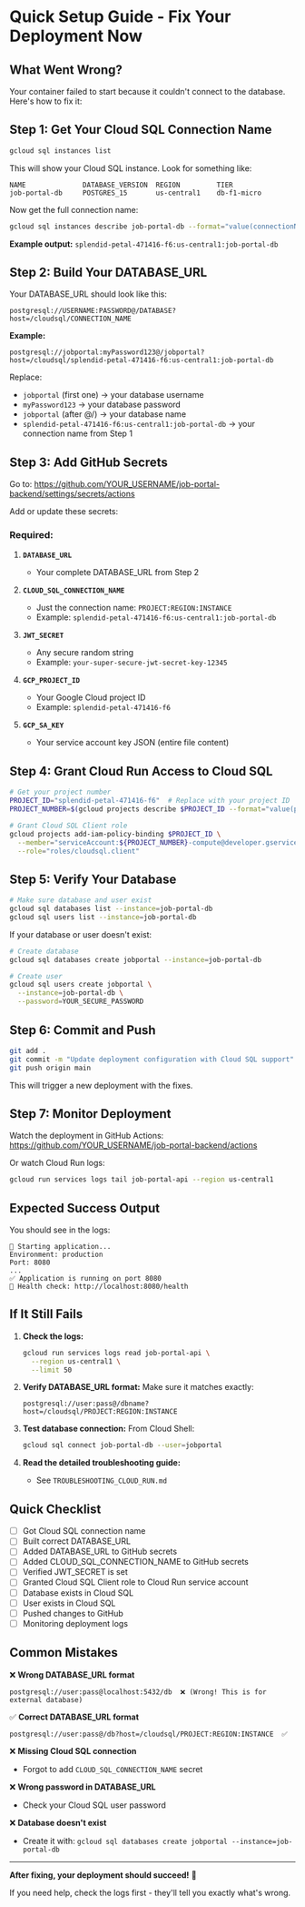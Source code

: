 # Quick Setup Guide - Fix Your Deployment Now

## What Went Wrong?

Your container failed to start because it couldn't connect to the database. Here's how to fix it:

## Step 1: Get Your Cloud SQL Connection Name

```bash
gcloud sql instances list
```

This will show your Cloud SQL instance. Look for something like:
```
NAME              DATABASE_VERSION  REGION         TIER
job-portal-db     POSTGRES_15       us-central1    db-f1-micro
```

Now get the full connection name:
```bash
gcloud sql instances describe job-portal-db --format="value(connectionName)"
```

**Example output:** `splendid-petal-471416-f6:us-central1:job-portal-db`

## Step 2: Build Your DATABASE_URL

Your DATABASE_URL should look like this:
```
postgresql://USERNAME:PASSWORD@/DATABASE?host=/cloudsql/CONNECTION_NAME
```

**Example:**
```
postgresql://jobportal:myPassword123@/jobportal?host=/cloudsql/splendid-petal-471416-f6:us-central1:job-portal-db
```

Replace:
- `jobportal` (first one) → your database username
- `myPassword123` → your database password
- `jobportal` (after @/) → your database name
- `splendid-petal-471416-f6:us-central1:job-portal-db` → your connection name from Step 1

## Step 3: Add GitHub Secrets

Go to: https://github.com/YOUR_USERNAME/job-portal-backend/settings/secrets/actions

Add or update these secrets:

### Required:
1. **`DATABASE_URL`**
   - Your complete DATABASE_URL from Step 2
   
2. **`CLOUD_SQL_CONNECTION_NAME`**
   - Just the connection name: `PROJECT:REGION:INSTANCE`
   - Example: `splendid-petal-471416-f6:us-central1:job-portal-db`

3. **`JWT_SECRET`**
   - Any secure random string
   - Example: `your-super-secure-jwt-secret-key-12345`

4. **`GCP_PROJECT_ID`**
   - Your Google Cloud project ID
   - Example: `splendid-petal-471416-f6`

5. **`GCP_SA_KEY`**
   - Your service account key JSON (entire file content)

## Step 4: Grant Cloud Run Access to Cloud SQL

```bash
# Get your project number
PROJECT_ID="splendid-petal-471416-f6"  # Replace with your project ID
PROJECT_NUMBER=$(gcloud projects describe $PROJECT_ID --format="value(projectNumber)")

# Grant Cloud SQL Client role
gcloud projects add-iam-policy-binding $PROJECT_ID \
  --member="serviceAccount:${PROJECT_NUMBER}-compute@developer.gserviceaccount.com" \
  --role="roles/cloudsql.client"
```

## Step 5: Verify Your Database

```bash
# Make sure database and user exist
gcloud sql databases list --instance=job-portal-db
gcloud sql users list --instance=job-portal-db
```

If your database or user doesn't exist:

```bash
# Create database
gcloud sql databases create jobportal --instance=job-portal-db

# Create user
gcloud sql users create jobportal \
  --instance=job-portal-db \
  --password=YOUR_SECURE_PASSWORD
```

## Step 6: Commit and Push

```bash
git add .
git commit -m "Update deployment configuration with Cloud SQL support"
git push origin main
```

This will trigger a new deployment with the fixes.

## Step 7: Monitor Deployment

Watch the deployment in GitHub Actions:
https://github.com/YOUR_USERNAME/job-portal-backend/actions

Or watch Cloud Run logs:
```bash
gcloud run services logs tail job-portal-api --region us-central1
```

## Expected Success Output

You should see in the logs:
```
🚀 Starting application...
Environment: production
Port: 8080
...
✅ Application is running on port 8080
🔗 Health check: http://localhost:8080/health
```

## If It Still Fails

1. **Check the logs:**
   ```bash
   gcloud run services logs read job-portal-api \
     --region us-central1 \
     --limit 50
   ```

2. **Verify DATABASE_URL format:** Make sure it matches exactly:
   ```
   postgresql://user:pass@/dbname?host=/cloudsql/PROJECT:REGION:INSTANCE
   ```

3. **Test database connection:** From Cloud Shell:
   ```bash
   gcloud sql connect job-portal-db --user=jobportal
   ```

4. **Read the detailed troubleshooting guide:**
   - See `TROUBLESHOOTING_CLOUD_RUN.md`

## Quick Checklist

- [ ] Got Cloud SQL connection name
- [ ] Built correct DATABASE_URL
- [ ] Added DATABASE_URL to GitHub secrets
- [ ] Added CLOUD_SQL_CONNECTION_NAME to GitHub secrets
- [ ] Verified JWT_SECRET is set
- [ ] Granted Cloud SQL Client role to Cloud Run service account
- [ ] Database exists in Cloud SQL
- [ ] User exists in Cloud SQL
- [ ] Pushed changes to GitHub
- [ ] Monitoring deployment logs

## Common Mistakes

❌ **Wrong DATABASE_URL format**
```
postgresql://user:pass@localhost:5432/db  ❌ (Wrong! This is for external database)
```

✅ **Correct DATABASE_URL format**
```
postgresql://user:pass@/db?host=/cloudsql/PROJECT:REGION:INSTANCE  ✅
```

❌ **Missing Cloud SQL connection**
- Forgot to add `CLOUD_SQL_CONNECTION_NAME` secret

❌ **Wrong password in DATABASE_URL**
- Check your Cloud SQL user password

❌ **Database doesn't exist**
- Create it with: `gcloud sql databases create jobportal --instance=job-portal-db`

---

**After fixing, your deployment should succeed!** 🎉

If you need help, check the logs first - they'll tell you exactly what's wrong.

